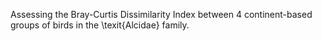 Assessing the Bray-Curtis Dissimilarity Index between 4 continent-based groups of birds in the \texit{Alcidae} family. 